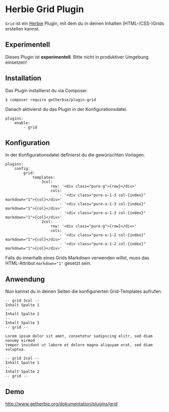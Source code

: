Herbie Grid Plugin
==================

`Grid` ist ein [Herbie](http://github.com/getherbie/herbie) Plugin, mit dem du in deinen Inhalten (HTML-/CSS-)Grids 
erstellen kannst.


## Experimentell

Dieses Plugin ist **experimentell**. Bitte nicht in produktiver Umgebung einsetzen!


## Installation

Das Plugin installierst du via Composer.

	$ composer require getherbie/plugin-grid

Danach aktivierst du das Plugin in der Konfigurationsdatei.

    plugins:
        enable:
            - grid


## Konfiguration

In der Konfigurationsdatei definierst du die gewünschten Vorlagen.

    plugins:
        config:
            grid:
                templates:
                    3col:
                        row: '<div class="pure-g">{row}</div>'
                        cols:
                            - '<div class="pure-u-1-3 col-{index}" markdown="1">{col}</div>'
                            - '<div class="pure-u-1-3 col-{index}" markdown="1">{col}</div>'
                            - '<div class="pure-u-1-3 col-{index}" markdown="1">{col}</div>'
                    2col:
                        row: '<div class="pure-g">{row}</div>'
                        cols:
                            - '<div class="pure-u-1-2 col-{index}" markdown="1">{col}</div>'
                            - '<div class="pure-u-1-2 col-{index}" markdown="1">{col}</div>'
                            
Falls du innerhalb eines Grids Markdown verwenden willst, muss das HTML-Attribut `markdown="1"` gesetzt sein.

                             
## Anwendung

Nun kannst du in deinen Seiten die konfigurierten Grid-Templates aufrufen.

    -- grid 3col --
    Inhalt Spalte 1 
    --
    Inhalt Spalte 2 
    --
    Inhalt Spalte 3 
    -- grid --
    
    Lorem ipsum dolor sit amet, consetetur sadipscing elitr, sed diam nonumy eirmod 
    tempor invidunt ut labore et dolore magna aliquyam erat, sed diam voluptua.
    
    -- grid 2col --
    Inhalt Spalte 1 
    --
    Inhalt Spalte 2 
    -- grid --


## Demo

<http://www.getherbie.org/dokumentation/plugins/grid>
